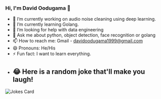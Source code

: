 ### Hi, I'm David Oodugama 👋

- 🔭 I’m currently working on audio noise cleaning using deep learning.
- 🌱 I’m currently learning Golang.
- 🤔 I’m looking for help with data engineering
- 💬 Ask me about python, object detection, face recognition or golang
- 📫 How to reach me: Gmail - davidoodugama1999@gmail.com
- 😄 Pronouns: He/His
- ⚡ Fun fact: I want to learn everything.
- ## 😂 Here is a random joke that'll make you laugh!
![Jokes Card](https://readme-jokes.vercel.app/api)
